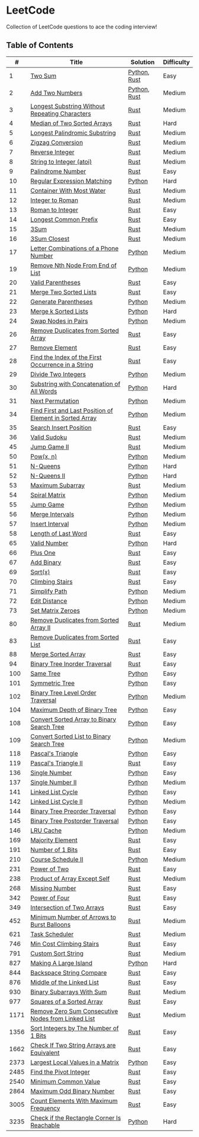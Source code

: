 # LeetCode
Collection of LeetCode questions to ace the coding interview!

## Table of Contents
| # | Title | Solution | Difficulty |
|---| ----- | -------- | ---------- |
| 1 | [Two Sum](https://leetcode.com/problems/two-sum) | [Python](./0001-two-sum/0001-two-sum.py), [Rust](./0001-two-sum/0001-two-sum.rs) | Easy |
| 2 | [Add Two Numbers](https://leetcode.com/problems/add-two-numbers) | [Python](./0002-add-two-numbers/0002-add-two-numbers.py), [Rust](./0002-add-two-numbers/0002-add-two-numbers.rs) | Medium |
| 3 | [Longest Substring Without Repeating Characters](https://leetcode.com/problems/longest-substring-without-repeating-characters) | [Rust](./0003-longest-substring-without-repeating-characters/0003-longest-substring-without-repeating-characters.rs) | Medium |
| 4 | [Median of Two Sorted Arrays](https://leetcode.com/problems/median-of-two-sorted-arrays) | [Rust](./0004-median-of-two-sorted-arrays/0004-median-of-two-sorted-arrays.rs) | Hard |
| 5 | [Longest Palindromic Substring](https://leetcode.com/problems/longest-palindromic-substring) | [Rust](./0005-longest-palindromic-substring/0005-longest-palindromic-substring.rs) | Medium |
| 6 | [Zigzag Conversion](https://leetcode.com/problems/zigzag-conversion) | [Rust](./0006-zigzag-conversion/0006-zigzag-conversion.rs) | Medium |
| 7 | [Reverse Integer](https://leetcode.com/problems/reverse-integer) | [Rust](./0007-reverse-integer/0007-reverse-integer.rs) | Medium |
| 8 | [String to Integer (atoi)](https://leetcode.com/problems/string-to-integer-atoi) | [Rust](./0008-string-to-integer-atoi/0008-string-to-integer-atoi.rs) | Medium |
| 9 | [Palindrome Number](https://leetcode.com/problems/palindrome-number) | [Rust](./0009-palindrome-number/0009-palindrome-number.rs) | Easy |
| 10 | [Regular Expression Matching](https://leetcode.com/problems/regular-expression-matching) | [Python](./0010-regular-expression-matching/0010-regular-expression-matching.py) | Hard |
| 11 | [Container With Most Water](https://leetcode.com/problems/container-with-most-water) | [Rust](./0011-container-with-most-water/0011-container-with-most-water.rs) | Medium |
| 12 | [Integer to Roman](https://leetcode.com/problems/integer-to-roman) | [Rust](./0012-integer-to-roman/0012-integer-to-roman.rs) | Medium |
| 13 | [Roman to Integer](https://leetcode.com/problems/roman-to-integer) | [Rust](./0013-roman-to-integer/0013-roman-to-integer.rs) | Easy |
| 14 | [Longest Common Prefix](https://leetcode.com/problems/longest-common-prefix) | [Rust](./0014-longest-common-prefix/0014-longest-common-prefix.rs) | Easy |
| 15 | [3Sum](https://leetcode.com/problems/3sum) | [Rust](./0015-3sum/0015-3sum.rs) | Medium |
| 16 | [3Sum Closest](https://leetcode.com/problems/3sum-closest) | [Rust](./0016-3sum-closest/0016-3sum-closest.rs) | Medium |
| 17 | [Letter Combinations of a Phone Number](https://leetcode.com/problems/letter-combinations-of-a-phone-number) | [Python](./0017-letter-combinations-of-a-phone-number/0017-letter-combinations-of-a-phone-number.py) | Medium |
| 19 | [Remove Nth Node From End of List](https://leetcode.com/problems/remove-nth-node-from-end-of-list) | [Python](./0019-remove-nth-node-from-end-of-list/0019-remove-nth-node-from-end-of-list.py) | Medium |
| 20 | [Valid Parentheses](https://leetcode.com/problems/valid-parentheses) | [Rust](./0020-valid-parentheses/0020-valid-parentheses.rs) | Easy |
| 21 | [Merge Two Sorted Lists](https://leetcode.com/problems/merge-two-sorted-lists) | [Rust](./0021-merge-two-sorted-lists/0021-merge-two-sorted-lists.rs) | Easy |
| 22 | [Generate Parentheses](https://leetcode.com/problems/generate-parentheses) | [Python](./0022-generate-parentheses/0022-generate-parentheses.py) | Medium |
| 23 | [Merge k Sorted Lists](https://leetcode.com/problems/merge-k-sorted-lists) | [Python](./0023-merge-k-sorted-lists/0023-merge-k-sorted-lists.py) | Hard |
| 24 | [Swap Nodes in Pairs](https://leetcode.com/problems/swap-nodes-in-pairs) | [Python](./0024-swap-nodes-in-pairs/0024-swap-nodes-in-pairs.py) | Medium |
| 26 | [Remove Duplicates from Sorted Array](https://leetcode.com/problems/remove-duplicates-from-sorted-array) | [Rust](./0026-remove-duplicates-from-sorted-array/0026-remove-duplicates-from-sorted-array.rs) | Easy |
| 27 | [Remove Element](https://leetcode.com/problems/remove-element) | [Rust](./0027-remove-element/0027-remove-element.rs) | Easy |
| 28 | [Find the Index of the First Occurrence in a String](https://leetcode.com/problems/find-the-index-of-the-first-occurrence-in-a-string) | [Rust](./0028-find-the-index-of-the-first-occurrence-in-a-string/0028-find-the-index-of-the-first-occurrence-in-a-string.rs) | Easy |
| 29 | [Divide Two Integers](https://leetcode.com/problems/divide-two-integers) | [Python](./0029-divide-two-integers/0029-divide-two-integers.py) | Medium |
| 30 | [Substring with Concatenation of All Words](https://leetcode.com/problems/substring-with-concatenation-of-all-words/) | [Python](./0030-substring-with-concatenation-of-all-words/0030-substring-with-concatenation-of-all-words.py) | Hard |
| 31 | [Next Permutation](https://leetcode.com/problems/next-permutation) | [Python](./0031-next-permutation/0031-next-permutation.py) | Medium |
| 34 | [Find First and Last Position of Element in Sorted Array](https://leetcode.com/problems/find-first-and-last-position-of-element-in-sorted-array) | [Python](./0034-find-first-and-last-position-of-element-in-sorted-array/0034-find-first-and-last-position-of-element-in-sorted-array.py) | Medium |
| 35 | [Search Insert Position](https://leetcode.com/problems/search-insert-position) | [Rust](./0035-search-insert-position/0035-search-insert-position.rs) | Easy |
| 36 | [Valid Sudoku](https://leetcode.com/problems/valid-sudoku) | [Rust](./0036-valid-sudoku/0036-valid-sudoku.rs) | Medium |
| 45 | [Jump Game II](https://leetcode.com/problems/jump-game-ii) | [Rust](./0045-jump-game-ii/0045-jump-game-ii.rs) | Medium |
| 50 | [Pow(x, n)](https://leetcode.com/problems/powx-n) | [Python](./0050-powx-n/0050-powx-n.py) | Medium |
| 51 | [N-Queens](https://leetcode.com/problems/n-queens) | [Python](./0051-n-queens/0051-n-queens.py) | Hard |
| 52 | [N-Queens II](https://leetcode.com/problems/n-queens-ii) | [Python](./0052-n-queens-ii/0052-n-queens-ii.py) | Hard |
| 53 | [Maximum Subarray](https://leetcode.com/problems/maximum-subarray) | [Rust](./0053-maximum-subarray/0053-maximum-subarray.rs) | Medium |
| 54 | [Spiral Matrix](https://leetcode.com/problems/spiral-matrix/) | [Python](./0054-spiral-matrix/0054-spiral-matrix.py) | Medium |
| 55 | [Jump Game](https://leetcode.com/problems/jump-game) | [Python](./0055-jump-game/0055-jump-game.py) | Medium |
| 56 | [Merge Intervals](https://leetcode.com/problems/merge-intervals) | [Python](./0056-merge-intervals/0056-merge-intervals.py) | Medium |
| 57 | [Insert Interval](https://leetcode.com/problems/insert-interval) | [Python](./0057-insert-interval/0057-insert-interval.py) | Medium |
| 58 | [Length of Last Word](https://leetcode.com/problems/length-of-last-word) | [Rust](./0058-length-of-last-word/0058-length-of-last-word.rs) | Easy |
| 65 | [Valid Number](https://leetcode.com/problems/valid-number) | [Python](./0065-valid-number/0065-valid-number.py) | Hard |
| 66 | [Plus One](https://leetcode.com/problems/plus-one) | [Rust](./0066-plus-one/0066-plus-one.rs) | Easy |
| 67 | [Add Binary](https://leetcode.com/problems/add-binary) | [Rust](./0067-add-binary/0067-add-binary.rs) | Easy |
| 69 | [Sqrt(x)](https://leetcode.com/problems/sqrtx) | [Rust](./0069-sqrtx/0069-sqrtx.rs) | Easy |
| 70 | [Climbing Stairs](https://leetcode.com/problems/climbing-stairs) | [Rust](./0070-climbing-stairs/0070-climbing-stairs.rs) | Easy |
| 71 | [Simplify Path](https://leetcode.com/problems/simplify-path) | [Python](./0071-simplify-path/0071-simplify-path.py) | Medium |
| 72 | [Edit Distance](https://leetcode.com/problems/edit-distance) | [Python](./0072-edit-distance/0072-edit-distance.py) | Medium |
| 73 | [Set Matrix Zeroes](https://leetcode.com/problems/set-matrix-zeroes) | [Python](./0073-set-matrix-zeroes/0073-set-matrix-zeroes.py) | Medium |
| 80 | [Remove Duplicates from Sorted Array II](https://leetcode.com/problems/remove-duplicates-from-sorted-array-ii) | [Rust](./0080-remove-duplicates-from-sorted-array-ii/0080-remove-duplicates-from-sorted-array-ii.rs) | Medium |
| 83 | [Remove Duplicates from Sorted List](https://leetcode.com/problems/remove-duplicates-from-sorted-list) | [Rust](./0083-remove-duplicates-from-sorted-list/0083-remove-duplicates-from-sorted-list.rs) | Easy |
| 88 | [Merge Sorted Array](https://leetcode.com/problems/merge-sorted-array) | [Rust](./0088-merge-sorted-array/0088-merge-sorted-array.rs) | Easy |
| 94 | [Binary Tree Inorder Traversal](https://leetcode.com/problems/binary-tree-inorder-traversal) | [Rust](./0094-binary-tree-inorder-traversal/0094-binary-tree-inorder-traversal.rs) | Easy |
| 100 | [Same Tree](https://leetcode.com/problems/same-tree) | [Python](./0100-same-tree/0100-same-tree.py) | Easy |
| 101 | [Symmetric Tree](https://leetcode.com/problems/symmetric-tree) | [Python](./0101-symmetric-tree/0101-symmetric-tree.py) | Easy |
| 102 | [Binary Tree Level Order Traversal](https://leetcode.com/problems/binary-tree-level-order-traversal) | [Python](./0102-binary-tree-level-order-traversal/0102-binary-tree-level-order-traversal.py) | Medium |
| 104 | [Maximum Depth of Binary Tree](https://leetcode.com/problems/maximum-depth-of-binary-tree) | [Python](./0104-maximum-depth-of-binary-tree/0104-maximum-depth-of-binary-tree.py) | Easy |
| 108 | [Convert Sorted Array to Binary Search Tree](https://leetcode.com/problems/convert-sorted-array-to-binary-search-tree) | [Python](./0108-convert-sorted-array-to-binary-search-tree/0108-convert-sorted-array-to-binary-search-tree.py) | Easy |
| 109 | [Convert Sorted List to Binary Search Tree](https://leetcode.com/problems/convert-sorted-list-to-binary-search-tree/) | [Python](./0109-convert-sorted-list-to-binary-search-tree/0109-convert-sorted-list-to-binary-search-tree.py) | Medium |
| 118 | [Pascal's Triangle](https://leetcode.com/problems/pascals-triangle/) | [Python](./0118-pascals-triangle/0118-pascals-triangle.py) | Easy |
| 119 | [Pascal's Triangle II](https://leetcode.com/problems/pascals-triangle-ii) | [Rust](./0119-pascals-triangle-ii/0119-pascals-triangle-ii.rs) | Easy |
| 136 | [Single Number](https://leetcode.com/problems/single-number) | [Python](./0136-single-number/0136-single-number.py) | Easy |
| 137 | [Single Number II](https://leetcode.com/problems/single-number-ii/) | [Python](./0137-single-number-ii/0137-single-number-ii.py) | Medium |
| 141 | [Linked List Cycle](https://leetcode.com/problems/linked-list-cycle) | [Python](./0141-linked-list-cycle/0141-linked-list-cycle.py) | Easy |
| 142 | [Linked List Cycle II](https://leetcode.com/problems/linked-list-cycle-ii/) | [Python](./0142-linked-list-cycle-ii/0142-linked-list-cycle-ii.py) | Medium |
| 144 | [Binary Tree Preorder Traversal](https://leetcode.com/problems/binary-tree-preorder-traversal) | [Python](./0144-binary-tree-preorder-traversal/0144-binary-tree-preorder-traversal.py) | Easy |
| 145 | [Binary Tree Postorder Traversal](https://leetcode.com/problems/binary-tree-postorder-traversal) | [Python](./0145-binary-tree-postorder-traversal/0145-binary-tree-postorder-traversal.py) | Easy |
| 146 | [LRU Cache](https://leetcode.com/problems/lru-cache/) | [Python](./0146-lru-cache/0146-lru-cache.py) | Medium |
| 169 | [Majority Element](https://leetcode.com/problems/majority-element) | [Rust](./0169-majority-element/0169-majority-element.rs) | Easy |
| 191 | [Number of 1 Bits](https://leetcode.com/problems/number-of-1-bits) | [Rust](./0191-number-of-1-bits/0191-number-of-1-bits.rs) | Easy |
| 210 | [Course Schedule II](https://leetcode.com/problems/course-schedule-ii) | [Python](./0210-course-schedule-ii/0210-course-schedule-ii.py) | Medium |
| 231 | [Power of Two](https://leetcode.com/problems/power-of-two) | [Rust](./0231-power-of-two/0231-power-of-two.rs) | Easy |
| 238 | [Product of Array Except Self](https://leetcode.com/problems/product-of-array-except-self) | [Rust](./0238-product-of-array-except-self/0238-product-of-array-except-self.rs) | Medium |
| 268 | [Missing Number](https://leetcode.com/problems/missing-number) | [Rust](./0268-missing-number/0268-missing-number.rs) | Easy |
| 342 | [Power of Four](https://leetcode.com/problems/power-of-four) | [Rust](./0342-power-of-four/0342-power-of-four.rs) | Easy |
| 349 | [Intersection of Two Arrays](https://leetcode.com/problems/intersection-of-two-arrays) | [Rust](./0349-intersection-of-two-arrays/0349-intersection-of-two-arrays.rs) | Easy |
| 452 | [Minimum Number of Arrows to Burst Balloons](https://leetcode.com/problems/minimum-number-of-arrows-to-burst-balloons) | [Rust](./0452-minimum-number-of-arrows-to-burst-balloons/0452-minimum-number-of-arrows-to-burst-balloons.rs) | Medium |
| 621 | [Task Scheduler](https://leetcode.com/problems/task-scheduler) | [Rust](./0621-task-scheduler/0621-task-scheduler.rs) | Medium |
| 746 | [Min Cost Climbing Stairs](https://leetcode.com/problems/min-cost-climbing-stairs) | [Rust](./0746-min-cost-climbing-stairs/0746-min-cost-climbing-stairs.rs) | Easy |
| 791 | [Custom Sort String](https://leetcode.com/problems/custom-sort-string) | [Rust](./0791-custom-sort-string/0791-custom-sort-string.rs) | Medium |
| 827 | [Making A Large Island](https://leetcode.com/problems/making-a-large-island) | [Python](./0827-making-a-large-island/0827-making-a-large-island.py) | Hard |
| 844 | [Backspace String Compare](https://leetcode.com/problems/backspace-string-compare) | [Rust](./0844-backspace-string-compare/0844-backspace-string-compare.rs) | Easy |
| 876 | [Middle of the Linked List](https://leetcode.com/problems/middle-of-the-linked-list) | [Rust](./0876-middle-of-the-linked-list/0876-middle-of-the-linked-list.rs) | Easy |
| 930 | [Binary Subarrays With Sum](https://leetcode.com/problems/binary-subarrays-with-sum) | [Rust](./0930-binary-subarrays-with-sum/0930-binary-subarrays-with-sum.rs) | Medium |
| 977 | [Squares of a Sorted Array](https://leetcode.com/problems/squares-of-a-sorted-array) | [Rust](./0977-squares-of-a-sorted-array/0977-squares-of-a-sorted-array.rs) | Easy |
| 1171 | [Remove Zero Sum Consecutive Nodes from Linked List](https://leetcode.com/problems/remove-zero-sum-consecutive-nodes-from-linked-list) | [Rust](./1171-remove-zero-sum-consecutive-nodes-from-linked-list/1171-remove-zero-sum-consecutive-nodes-from-linked-list.rs) | Medium |
| 1356 | [Sort Integers by The Number of 1 Bits](https://leetcode.com/problems/sort-integers-by-the-number-of-1-bits) | [Rust](./1356-sort-integers-by-the-number-of-1-bits/1356-sort-integers-by-the-number-of-1-bits.rs) | Easy |
| 1662 | [Check If Two String Arrays are Equivalent](https://leetcode.com/problems/check-if-two-string-arrays-are-equivalent) | [Rust](./1662-check-if-two-string-arrays-are-equivalent/1662-check-if-two-string-arrays-are-equivalent.rs) | Easy |
| 2373 | [Largest Local Values in a Matrix](https://leetcode.com/problems/largest-local-values-in-a-matrix) | [Python](./2373-largest-local-values-in-a-matrix/2373-largest-local-values-in-a-matrix.py) | Easy |
| 2485 | [Find the Pivot Integer](https://leetcode.com/problems/find-the-pivot-integer) | [Rust](./2485-find-the-pivot-integer/2485-find-the-pivot-integer.rs) | Easy |
| 2540 | [Minimum Common Value](https://leetcode.com/problems/minimum-common-value) | [Rust](./2540-minimum-common-value/2540-minimum-common-value.rs) | Easy |
| 2864 | [Maximum Odd Binary Number](https://leetcode.com/problems/maximum-odd-binary-number) | [Rust](./2864-maximum-odd-binary-number/2864-maximum-odd-binary-number.rs) | Easy |
| 3005 | [Count Elements With Maximum Frequency](https://leetcode.com/problems/count-elements-with-maximum-frequency) | [Rust](./3005-count-elements-with-maximum-frequency/3005-count-elements-with-maximum-frequency.rs) | Easy |
| 3235 | [Check if the Rectangle Corner Is Reachable](https://leetcode.com/problems/check-if-the-rectangle-corner-is-reachable) | [Python](./3235-check-if-the-rectangle-corner-is-reachable/3235-check-if-the-rectangle-corner-is-reachable.py) | Hard |
